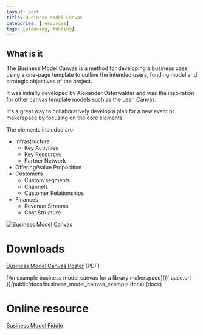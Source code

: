 ```yaml
---
layout: post
title: Business Model Canvas
categories: [resources]
tags: [planning, funding]
---
```


## What is it
The Business Model Canvas is a method for developing a business case using a one-page template to outline the intended users, funding model and strategic objectives of the project.

It was initially developed by Alexander Osterwalder and was the inspiration for other canvas template models such as the [Lean Canvas](https://leanstack.com/lean-canvas/).

It's a great way to collaboratively develop a plan for a new event or makerspace by focusing on the core elements.

The elements included are:

* Infrastructure
  - Key Activities
  - Key Resources
  - Partner Network
* Offering/Value Proposition
* Customers
  - Custom segments
  - Channels
  - Customer Relationships
* Finances
  - Revenue Streams
  - Cost Structure


![Business Model Canvas](https://upload.wikimedia.org/wikipedia/commons/thumb/1/10/Business_Model_Canvas.png/1280px-Business_Model_Canvas.png)


# Downloads

[Business Model Canvas Poster](http://www.businessmodelgeneration.com/downloads/business_model_canvas_poster.pdf) (PDF)

[An example business model canvas for a library makerspace]({{ base.url }}/public/docs/business_model_canvas_example.docx) (docx)


# Online resource

[Business Model Fiddle](http://bmfiddle.com/)
